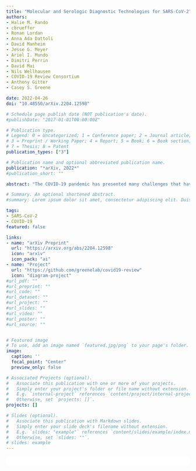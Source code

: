 ```yaml
---
title: "Molecular and Serologic Diagnostic Technologies for SARS-CoV-2"
authors:
- Halie M. Rando
- cbrueffer
- Ronan Lordan
- Anna Ada Dattoli
- David Manheim
- Jesse G. Meyer
- Ariel I. Mundo
- Dimitri Perrin
- David Mai
- Nils Wellhausen
- COVID-19 Review Consortium
- Anthony Gitter
- Casey S. Greene

date: 2022-04-26
doi: "10.48550/arXiv.2204.12598"

# Schedule page publish date (NOT publication's date).
#publishDate: "2017-01-01T00:00:00Z"

# Publication type.
# Legend: 0 = Uncategorized; 1 = Conference paper; 2 = Journal article;
# 3 = Preprint / Working Paper; 4 = Report; 5 = Book; 6 = Book section;
# 7 = Thesis; 8 = Patent
publication_types: ["3"]

# Publication name and optional abbreviated publication name.
publication: "*arXiv, 2022*"
#publication_short: ""

abstract: "The COVID-19 pandemic has presented many challenges that have spurred biotechnological research to address specific problems. Diagnostics is one area where biotechnology has been critical. Diagnostic tests play a vital role in managing a viral threat by facilitating the detection of infected and/or recovered individuals. From the perspective of what information is provided, these tests fall into two major categories, molecular and serological. Molecular diagnostic techniques assay whether a virus is present in a biological sample, thus making it possible to identify individuals who are currently infected. Additionally, when the immune system is exposed to a virus, it responds by producing antibodies specific to the virus. Serological tests make it possible to identify individuals who have mounted an immune response to a virus of interest and therefore facilitate the identification of individuals who have previously encountered the virus. These two categories of tests provide different perspectives valuable to understanding the spread of SARS-CoV-2. Within these categories, different biotechnological approaches offer specific advantages and disadvantages. Here we review the categories of tests developed for the detection of the SARS-CoV-2 virus or antibodies against SARS-CoV-2 and discuss the role of diagnostics in the COVID-19 pandemic."

# Summary. An optional shortened abstract.
#summary: Lorem ipsum dolor sit amet, consectetur adipiscing elit. Duis posuere tellus ac convallis placerat. Proin tincidunt magna sed ex sollicitudin condimentum.

tags:
- SARS-CoV-2
- COVID-19
featured: false

links:
- name: "arXiv Preprint"
  url: "https://arxiv.org/abs/2204.12598"
  icon: "arxiv"
  icon_pack: "ai"
- name: "Project"
  url: "https://github.com/greenelab/covid19-review"
  icon: "diagram-project"
#url_pdf: ""
#url_preprint: ""
#url_code: ""
#url_dataset: ""
#url_project: ""
#url_slides: ""
#url_video: ""
#url_poster: ""
#url_source: ""


# Featured image
# To use, add an image named `featured.jpg/png` to your page's folder. 
image:
  caption: ''
  focal_point: "Center"
  preview_only: false

# Associated Projects (optional).
#   Associate this publication with one or more of your projects.
#   Simply enter your project's folder or file name without extension.
#   E.g. `internal-project` references `content/project/internal-project/index.md`.
#   Otherwise, set `projects: []`.
projects: []

# Slides (optional).
#   Associate this publication with Markdown slides.
#   Simply enter your slide deck's filename without extension.
#   E.g. `slides: "example"` references `content/slides/example/index.md`.
#   Otherwise, set `slides: ""`.
# slides: example
---
```


<html>
  <style>
    section {
        background: white;
        color: black;
        border-radius: 1em;
        padding: 1em;
        left: 50% }
    #inner {
        display: inline-block;
        display: flex;
        align-items: center;
        justify-content: center }
  </style>
  <section>
    <div id="inner">
      <script type='text/javascript' src='https://d1bxh8uas1mnw7.cloudfront.net/assets/embed.js'></script>
        <span style="float:left";
          class="__dimensions_badge_embed__"
          data-doi="10.48550/arXiv.2204.12598"
          data-hide-zero-citations="true"
          data-legend="always">
        </span>
      <script async src="https://badge.dimensions.ai/badge.js" charset="utf-8"></script>
        <div style="float:right";
          data-link-target="_blank"
          data-badge-details="right"
          data-badge-type="medium-donut"
          data-doi="10.48550/arXiv.2204.12598"
          data-condensed="true"
          data-hide-no-mentions="true"
          class="altmetric-embed">
        </div>
    </div>
  </section>
